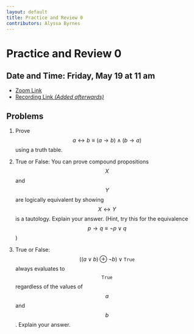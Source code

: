 ```yaml
---
layout: default
title: Practice and Review 0
contributors: Alyssa Byrnes
---
```


# Practice and Review 0
## Date and Time: Friday, May 19 at 11 am
* [Zoom Link](https://unc.zoom.us/j/97009190129)
* [Recording Link *(Added afterwards)*]()

## Problems
1. Prove $$a \leftrightarrow b \equiv (a \rightarrow b) \land (b \rightarrow a)$$ using a truth table.

2. True or False: You can prove compound propositions $$X$$ and $$Y$$ are logically equivalent by showing $$X \leftrightarrow Y$$ is a tautology. Explain your answer.
(Hint, try this for the equivalence $$p \rightarrow q \equiv \neg p \lor q$$)

3. True or False: $$((a \lor b) \oplus \neg b) \lor \texttt{True}$$ always evaluates to $$\texttt{True}$$ regardless of the values of $$a$$ and $$b$$. Explain your answer.